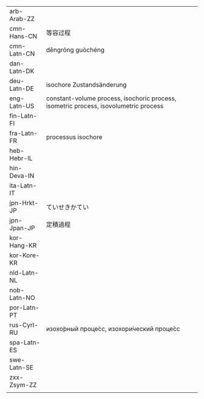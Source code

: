 | | | |
|-|-|-|
| arb-Arab-ZZ |  |  |
| cmn-Hans-CN | 等容过程 |  |
| cmn-Latn-CN | děngróng guòchéng |  |
| dan-Latn-DK |  |  |
| deu-Latn-DE | isochore Zustandsänderung |  |
| eng-Latn-US | constant-volume process, isochoric process, isometric process, isovolumetric process |  |
| fin-Latn-FI |  |  |
| fra-Latn-FR | processus isochore |  |
| heb-Hebr-IL |  |  |
| hin-Deva-IN |  |  |
| ita-Latn-IT |  |  |
| jpn-Hrkt-JP | ていせきかてい |  |
| jpn-Jpan-JP | 定積過程 |  |
| kor-Hang-KR |  |  |
| kor-Kore-KR |  |  |
| nld-Latn-NL |  |  |
| nob-Latn-NO |  |  |
| por-Latn-PT |  |  |
| rus-Cyrl-RU | изохо́рный проце́сс, изохори́ческий проце́сс |  |
| spa-Latn-ES |  |  |
| swe-Latn-SE |  |  |
| zxx-Zsym-ZZ |  |  |
|  |  |  |